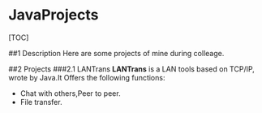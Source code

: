# JavaProjects
[TOC]

##1 Description 
Here are some projects of mine during colleage.

##2 Projects
###2.1 LANTrans
**LANTrans** is a LAN tools based on TCP/IP, wrote by Java.It Offers the following functions:
* Chat with others,Peer to peer.
* File transfer.

